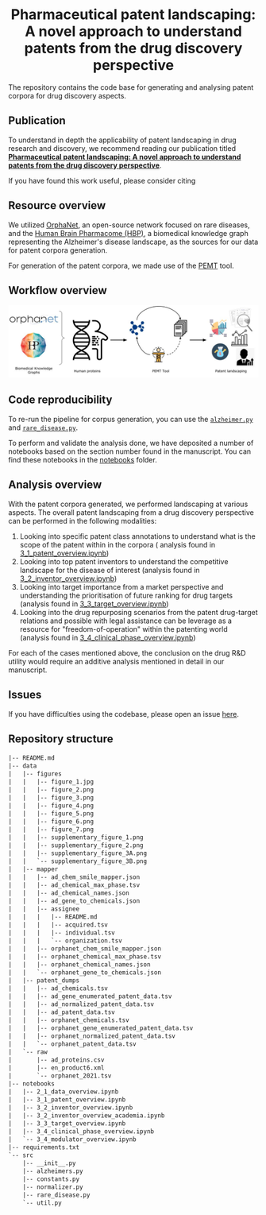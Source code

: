<h1 align="center">
  Pharmaceutical patent landscaping: A novel approach to understand patents from the drug discovery perspective
  <br/>

[//]: # (    <a href='https://pemt.readthedocs.io/en/latest/?badge=latest'>)

[//]: # (        <img src='https://readthedocs.org/projects/pemt/badge/?version=latest' alt='Documentation Status' />)

[//]: # (    </a>)

[//]: # ( [![DOI:10.1093/bioinformatics/btac716]&#40;http://img.shields.io/badge/DOI-110.1093/bioinformatics/btac716-B31B1B.svg&#41;]&#40;https://doi.org/10.1093/bioinformatics/btac716&#41;)

</h1>

The repository contains the code base for generating and analysing patent corpora for drug discovery aspects.

## Publication

To understand in depth the applicability of patent landscaping in drug research and discovery, we recommend reading our
publication titled [**Pharmaceutical patent landscaping: A novel approach to understand patents from the drug discovery
perspective**]().

[//]: # (> Yojana Gadiya, Andrea Zaliani, Philip Gribbon, Martin Hofmann-Apitius, PEMT: a patent enrichment tool for drug discovery, *Bioinformatics*, 2022;, btac716, [https://doi.org/10.1093/bioinformatics/btac716]&#40;https://doi.org/10.1093/bioinformatics/btac716&#41;)

If you have found this work useful, please consider citing

## Resource overview

We utilized [OrphaNet](https://www.orpha.net/consor/cgi-bin/index.php), an open-source network focused on rare diseases,
and the [Human Brain Pharmacome (HBP)](https://www.scai.fraunhofer.de/en/projects/Human-Brain-Pharmacome.html), a
biomedical knowledge graph representing the Alzheimer's disease landscape, as the sources for our data for patent
corpora generation.

For generation of the patent corpora, we made use of the [PEMT](https://github.com/Fraunhofer-ITMP/PEMT) tool.

## Workflow overview

<p align="center">
  <img src="data/figures/figure_1.jpg">
</p>

## Code reproducibility

To re-run the pipeline for corpus generation, you can use the [`alzheimer.py`](src/alzheimers.py)
and [`rare_disease.py`](src/rare_disease.py).

To perform and validate the analysis done, we have deposited a number of notebooks based on the section number found in
the manuscript. You can find these notebooks in the [notebooks](notebooks) folder.

## Analysis overview

With the patent corpora generated, we performed landscaping at various aspects. The overall patent landscaping from a
drug discovery perspective can be performed in the following modalities:

1. Looking into specific patent class annotations to understand what is the scope of the patent within in the corpora (
   analysis found in [3_1_patent_overview.ipynb](notebooks%2F3_1_patent_overview.ipynb))
2. Looking into top patent inventors to understand the competitive landscape for the disease of interest (analysis found
   in [3_2_inventor_overview.ipynb](notebooks%2F3_2_inventor_overview.ipynb))
3. Looking into target importance from a market perspective and understanding the prioritisation of future ranking for
   drug targets (analysis found in [3_3_target_overview.ipynb](notebooks%2F3_3_target_overview.ipynb))
4. Looking into the drug repurposing scenarios from the patent drug-target relations and possible with legal assistance
   can be leverage as a resource for "freedom-of-operation" within the patenting world (analysis found
   in [3_4_clinical_phase_overview.ipynb](notebooks%2F3_4_clinical_phase_overview.ipynb))

For each of the cases mentioned above, the conclusion on the drug R&D utility would require an additive analysis
mentioned in detail in our manuscript.

## Issues

If you have difficulties using the codebase, please open an
issue [here](https://github.com/Fraunhofer-ITMP/Pharmaceutical-patent-landscaping/issues).

## Repository structure

```
|-- README.md
|-- data
|   |-- figures
|   |   |-- figure_1.jpg
|   |   |-- figure_2.png
|   |   |-- figure_3.png
|   |   |-- figure_4.png
|   |   |-- figure_5.png
|   |   |-- figure_6.png
|   |   |-- figure_7.png
|   |   |-- supplementary_figure_1.png
|   |   |-- supplementary_figure_2.png
|   |   |-- supplementary_figure_3A.png
|   |   `-- supplementary_figure_3B.png
|   |-- mapper
|   |   |-- ad_chem_smile_mapper.json
|   |   |-- ad_chemical_max_phase.tsv
|   |   |-- ad_chemical_names.json
|   |   |-- ad_gene_to_chemicals.json
|   |   |-- assignee
|   |   |   |-- README.md
|   |   |   |-- acquired.tsv
|   |   |   |-- individual.tsv
|   |   |   `-- organization.tsv
|   |   |-- orphanet_chem_smile_mapper.json
|   |   |-- orphanet_chemical_max_phase.tsv
|   |   |-- orphanet_chemical_names.json
|   |   `-- orphanet_gene_to_chemicals.json
|   |-- patent_dumps
|   |   |-- ad_chemicals.tsv
|   |   |-- ad_gene_enumerated_patent_data.tsv
|   |   |-- ad_normalized_patent_data.tsv
|   |   |-- ad_patent_data.tsv
|   |   |-- orphanet_chemicals.tsv
|   |   |-- orphanet_gene_enumerated_patent_data.tsv
|   |   |-- orphanet_normalized_patent_data.tsv
|   |   `-- orphanet_patent_data.tsv
|   `-- raw
|       |-- ad_proteins.csv
|       |-- en_product6.xml
|       `-- orphanet_2021.tsv
|-- notebooks
|   |-- 2_1_data_overview.ipynb
|   |-- 3_1_patent_overview.ipynb
|   |-- 3_2_inventor_overview.ipynb
|   |-- 3_2_inventor_overview_academia.ipynb
|   |-- 3_3_target_overview.ipynb
|   |-- 3_4_clinical_phase_overview.ipynb
|   `-- 3_4_modulator_overview.ipynb
|-- requirements.txt
`-- src
    |-- __init__.py
    |-- alzheimers.py
    |-- constants.py
    |-- normalizer.py
    |-- rare_disease.py
    `-- util.py
```
